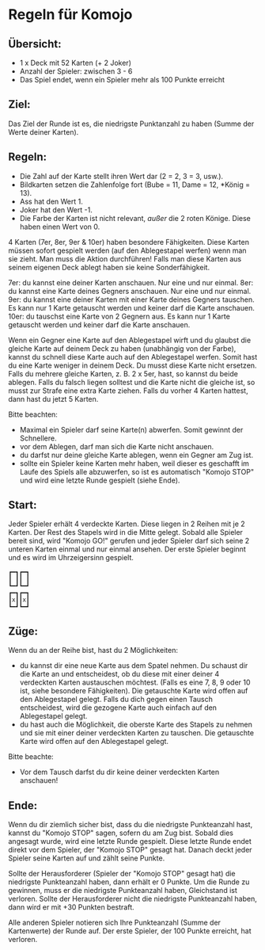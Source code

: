 # Regeln für Komojo

## Übersicht:
- 1 x Deck mit 52 Karten (+ 2 Joker)
- Anzahl der Spieler: zwischen 3 - 6
- Das Spiel endet, wenn ein Spieler mehr als 100 Punkte erreicht

## Ziel:
Das Ziel der Runde ist es, die niedrigste Punktanzahl zu haben (Summe der Werte deiner Karten).

## Regeln:
- Die Zahl auf der Karte stellt ihren Wert dar (2 = 2, 3 = 3, usw.).
- Bildkarten setzen die Zahlenfolge fort (Bube = 11, Dame = 12, *König = 13).
- Ass hat den Wert 1.
- Joker hat den Wert -1.
- Die Farbe der Karten ist nicht relevant, *außer* die 2 roten Könige. Diese haben einen Wert von 0.

4 Karten (7er, 8er, 9er & 10er) haben besondere Fähigkeiten. Diese Karten müssen sofort gespielt werden (auf den Ablegestapel werfen) wenn man sie zieht. Man muss die Aktion durchführen! Falls man diese Karten aus seinem eigenen Deck ablegt haben sie keine Sonderfähigkeit.

7er: du kannst eine deiner Karten anschauen. Nur eine und nur einmal.
8er: du kannst eine Karte deines Gegners anschauen. Nur eine und nur einmal.
9er: du kannst eine deiner Karten mit einer Karte deines Gegners tauschen. Es kann nur 1 Karte getauscht werden und keiner darf die Karte anschauen.
10er: du tauschst eine Karte von 2 Gegnern aus. Es kann nur 1 Karte getauscht werden und keiner darf die Karte anschauen.

Wenn ein Gegner eine Karte auf den Ablegestapel wirft und du glaubst die gleiche Karte auf deinem Deck zu haben (unabhängig von der Farbe), kannst du schnell diese Karte auch auf den Ablegestapel werfen. Somit hast du eine Karte weniger in deinem Deck. Du musst diese Karte nicht ersetzen. Falls du mehrere gleiche Karten, z. B. 2 x 5er, hast, so kannst du beide ablegen. Falls du falsch liegen solltest und die Karte nicht die gleiche ist, so musst zur Strafe eine extra Karte ziehen. Falls du vorher 4 Karten hattest, dann hast du jetzt 5 Karten.

Bitte beachten:
- Maximal ein Spieler darf seine Karte(n) abwerfen. Somit gewinnt der Schnellere.
- vor dem Ablegen, darf man sich die Karte nicht anschauen.
- du darfst nur deine gleiche Karte ablegen, wenn ein Gegner am Zug ist.
- sollte ein Spieler keine Karten mehr haben, weil dieser es geschafft im Laufe des Spiels alle abzuwerfen, so ist es automatisch "Komojo STOP" und wird eine letzte Runde gespielt (siehe Ende).

## Start:
Jeder Spieler erhält 4 verdeckte Karten. Diese liegen in 2 Reihen mit je 2 Karten. Der Rest des Stapels wird in die Mitte gelegt. Sobald alle Spieler bereit sind, wird "Komojo GO!" gerufen und jeder Spieler darf sich seine 2 unteren Karten einmal und nur einmal ansehen. Der erste Spieler beginnt und es wird im Uhrzeigersinn gespielt.

```
┏━┓┏━┓
┃ ┃┃ ┃
┗━┛┗━┛
┏━┓┏━┓
┃x┃┃x┃
┗━┛┗━┛
```

## Züge:
Wenn du an der Reihe bist, hast du 2 Möglichkeiten:
- du kannst dir eine neue Karte aus dem Spatel nehmen. Du schaust dir die Karte an und entscheidest, ob du diese mit einer deiner 4 verdeckten Karten austauschen möchtest. (Falls es eine 7, 8, 9 oder 10 ist, siehe besondere Fähigkeiten). Die getauschte Karte wird offen auf den Ablegestapel gelegt. Falls du dich gegen einen Tausch entscheidest, wird die gezogene Karte auch einfach auf den Ablegestapel gelegt.
- du hast auch die Möglichkeit, die oberste Karte des Stapels zu nehmen und sie mit einer deiner verdeckten Karten zu tauschen. Die getauschte Karte wird offen auf den Ablegestapel gelegt.

Bitte beachte:
- Vor dem Tausch darfst du dir keine deiner verdeckten Karten anschauen!

## Ende:
Wenn du dir ziemlich sicher bist, dass du die niedrigste Punkteanzahl hast, kannst du "Komojo STOP" sagen, sofern du am Zug bist. Sobald dies angesagt wurde, wird eine letzte Runde gespielt. Diese letzte Runde endet direkt vor dem Spieler, der "Komojo STOP" gesagt hat. Danach deckt jeder Spieler seine Karten auf und zählt seine Punkte.

Sollte der Herausforderer (Spieler der "Komojo STOP" gesagt hat) die niedrigste Punkteanzahl haben, dann erhält er 0 Punkte. Um die Runde zu gewinnen, muss er die niedrigste Punkteanzahl haben, Gleichstand ist verloren. Sollte der Herausforderer nicht die niedrigste Punkteanzahl haben, dann wird er mit +30 Punkten bestraft.

Alle anderen Spieler notieren sich Ihre Punkteanzahl (Summe der Kartenwerte) der Runde auf. Der erste Spieler, der 100 Punkte erreicht, hat verloren.
